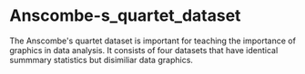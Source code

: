 # Anscombe-s_quartet_dataset
The Anscombe's quartet dataset is important for teaching the importance of graphics in data analysis. It consists of four datasets that have identical summmary statistics but disimiliar data graphics.
